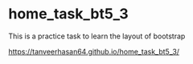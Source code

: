 # home_task_bt5_3
This is a practice task to learn the layout of bootstrap

https://tanveerhasan64.github.io/home_task_bt5_3/

